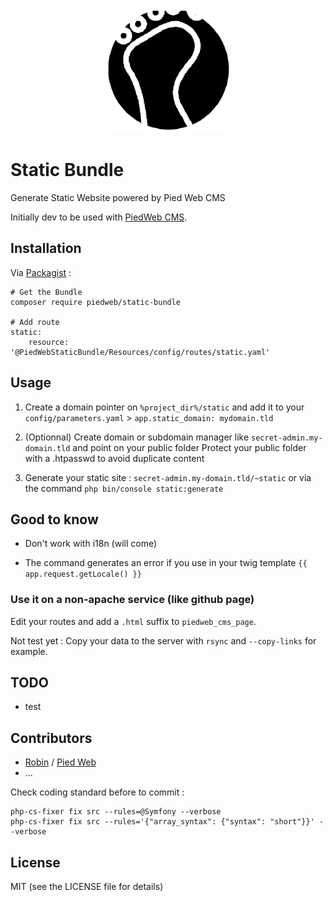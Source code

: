 <p align="center"><a href="https://piedweb.com">
<img src="https://raw.githubusercontent.com/PiedWeb/piedweb-devoluix-theme/master/src/img/logo_title.png" width="200" height="200" alt="theme devoluix bootstrap 4" />
</a></p>

# Static Bundle

Generate Static Website powered by Pied Web CMS

Initially dev to be used with [PiedWeb CMS](https://github.com/PiedWeb/CMS).


## Installation

Via [Packagist](https://packagist.org/packages/piedweb/static-bundle) :

```
# Get the Bundle
composer require piedweb/static-bundle

# Add route
static:
    resource: '@PiedWebStaticBundle/Resources/config/routes/static.yaml'
```

## Usage

1. Create a domain pointer on `%project_dir%/static` and add it to your `config/parameters.yaml` > `app.static_domain: mydomain.tld`

2. (Optionnal) Create domain or subdomain manager  like `secret-admin.my-domain.tld` and point on your public folder
   Protect your public folder with a .htpasswd to avoid duplicate content

4. Generate your static site : `secret-admin.my-domain.tld/~static` or via the command `php bin/console static:generate`

## Good to know

- Don't work with i18n (will come)

- The command generates an error if you use in your twig template `{{ app.request.getLocale() }}`

### Use it on a non-apache service (like github page)

Edit your routes and add a `.html` suffix to `piedweb_cms_page`.

Not test yet : Copy your data to the server with `rsync` and `--copy-links` for example.

## TODO

- test

## Contributors

* [Robin](https://www.robin-d.fr/) / [Pied Web](https://piedweb.com)
* ...

Check coding standard before to commit :
```
php-cs-fixer fix src --rules=@Symfony --verbose
php-cs-fixer fix src --rules='{"array_syntax": {"syntax": "short"}}' --verbose
```

## License

MIT (see the LICENSE file for details)
